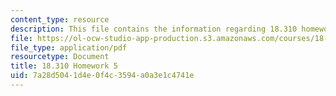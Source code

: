 ```yaml
---
content_type: resource
description: This file contains the information regarding 18.310 homework 5.
file: https://ol-ocw-studio-app-production.s3.amazonaws.com/courses/18-310-principles-of-discrete-applied-mathematics-fall-2013/7a28d5041d4e0f4c3594a0a3e1c4741e_MIT18_310F13_Homework5.pdf
file_type: application/pdf
resourcetype: Document
title: 18.310 Homework 5
uid: 7a28d504-1d4e-0f4c-3594-a0a3e1c4741e
---
```


